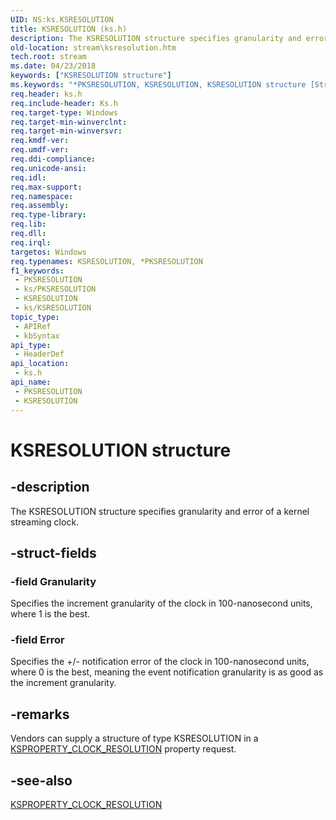 ```yaml
---
UID: NS:ks.KSRESOLUTION
title: KSRESOLUTION (ks.h)
description: The KSRESOLUTION structure specifies granularity and error of a kernel streaming clock.
old-location: stream\ksresolution.htm
tech.root: stream
ms.date: 04/23/2018
keywords: ["KSRESOLUTION structure"]
ms.keywords: "*PKSRESOLUTION, KSRESOLUTION, KSRESOLUTION structure [Streaming Media Devices], PKSRESOLUTION, PKSRESOLUTION structure pointer [Streaming Media Devices], ks-struct_eb48cf83-0b80-4955-89a4-0b363497bef5.xml, ks/KSRESOLUTION, ks/PKSRESOLUTION, stream.ksresolution"
req.header: ks.h
req.include-header: Ks.h
req.target-type: Windows
req.target-min-winverclnt: 
req.target-min-winversvr: 
req.kmdf-ver: 
req.umdf-ver: 
req.ddi-compliance: 
req.unicode-ansi: 
req.idl: 
req.max-support: 
req.namespace: 
req.assembly: 
req.type-library: 
req.lib: 
req.dll: 
req.irql: 
targetos: Windows
req.typenames: KSRESOLUTION, *PKSRESOLUTION
f1_keywords:
 - PKSRESOLUTION
 - ks/PKSRESOLUTION
 - KSRESOLUTION
 - ks/KSRESOLUTION
topic_type:
 - APIRef
 - kbSyntax
api_type:
 - HeaderDef
api_location:
 - ks.h
api_name:
 - PKSRESOLUTION
 - KSRESOLUTION
---
```


# KSRESOLUTION structure


## -description

The KSRESOLUTION structure specifies granularity and error of a kernel streaming clock.

## -struct-fields

### -field Granularity

Specifies the increment granularity of the clock in 100-nanosecond units, where 1 is the best.

### -field Error

Specifies the +/- notification error of the clock in 100-nanosecond units, where 0 is the best, meaning the event notification granularity is as good as the increment granularity.

## -remarks

Vendors can supply a structure of type KSRESOLUTION in a <a href="/windows-hardware/drivers/stream/ksproperty-clock-resolution">KSPROPERTY_CLOCK_RESOLUTION</a> property request.

## -see-also

<a href="/windows-hardware/drivers/stream/ksproperty-clock-resolution">KSPROPERTY_CLOCK_RESOLUTION</a>

